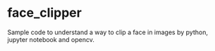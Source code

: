 # face_clipper

Sample code to understand a way to clip a face in images by python, jupyter notebook and opencv.
